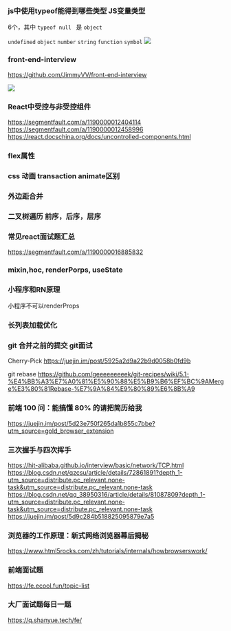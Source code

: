 
### js中使用typeof能得到哪些类型 JS变量类型
  6个，其中 `typeof null ` 是 `object`

  `undefined` `object` `number`  `string` `function` `symbol`
  ![](/../imgs/1157030600.jpg)


### front-end-interview

https://github.com/JimmyVV/front-end-interview

  ![](/../imgs/interview.png)


### React中受控与非受控组件

https://segmentfault.com/a/1190000012404114
https://segmentfault.com/a/1190000012458996
https://react.docschina.org/docs/uncontrolled-components.html


### flex属性

### css 动画 transaction animate区别

### 外边距合并

### 二叉树遍历 前序，后序，层序


### 常见react面试题汇总

https://segmentfault.com/a/1190000016885832

### mixin,hoc, renderPorps, useState


### 小程序和RN原理
小程序不可以renderProps

### 长列表加载优化


### git 合并之前的提交 git面试

Cherry-Pick https://juejin.im/post/5925a2d9a22b9d0058b0fd9b

git rebase https://github.com/geeeeeeeeek/git-recipes/wiki/5.1-%E4%BB%A3%E7%A0%81%E5%90%88%E5%B9%B6%EF%BC%9AMerge%E3%80%81Rebase-%E7%9A%84%E9%80%89%E6%8B%A9

### 前端 100 问：能搞懂 80% 的请把简历给我

https://juejin.im/post/5d23e750f265da1b855c7bbe?utm_source=gold_browser_extension


### 三次握手与四次挥手
https://hit-alibaba.github.io/interview/basic/network/TCP.html
https://blog.csdn.net/qzcsu/article/details/72861891?depth_1-utm_source=distribute.pc_relevant.none-task&utm_source=distribute.pc_relevant.none-task
https://blog.csdn.net/qq_38950316/article/details/81087809?depth_1-utm_source=distribute.pc_relevant.none-task&utm_source=distribute.pc_relevant.none-task
https://juejin.im/post/5d9c284b518825095879e7a5

### 浏览器的工作原理：新式网络浏览器幕后揭秘
https://www.html5rocks.com/zh/tutorials/internals/howbrowserswork/


### 前端面试题

https://fe.ecool.fun/topic-list


### 大厂面试题每日一题
https://q.shanyue.tech/fe/
